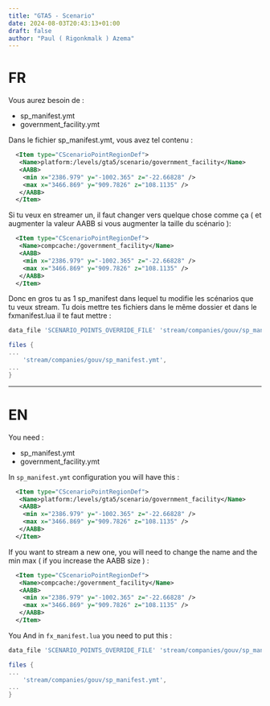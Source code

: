 ```yaml
---
title: "GTA5 - Scenario"
date: 2024-08-03T20:43:13+01:00
draft: false
author: "Paul ( Rigonkmalk ) Azema"
---
```


# FR

Vous aurez besoin de :

- sp_manifest.ymt
- government_facility.ymt

Dans le fichier sp_manifest.ymt, vous avez tel contenu :

```xml
  <Item type="CScenarioPointRegionDef">
   <Name>platform:/levels/gta5/scenario/government_facility</Name>
   <AABB>
    <min x="2386.979" y="-1002.365" z="-22.66828" />
    <max x="3466.869" y="909.7826" z="108.1135" />
   </AABB>
  </Item>
```

Si tu veux en streamer un, il faut changer vers quelque chose comme ça ( et augmenter la valeur AABB si vous augmenter la taille du scénario ):

```xml
  <Item type="CScenarioPointRegionDef">
   <Name>compcache:/government_facility</Name>
   <AABB>
    <min x="2386.979" y="-1002.365" z="-22.66828" />
    <max x="3466.869" y="909.7826" z="108.1135" />
   </AABB>
  </Item>
```

Donc en gros tu as 1 sp_manifest dans lequel tu modifie les scénarios que tu veux stream.
Tu dois mettre tes fichiers dans le même dossier et dans le fxmanifest.lua il te faut mettre :

```lua
data_file 'SCENARIO_POINTS_OVERRIDE_FILE' 'stream/companies/gouv/sp_manifest.ymt'

files {
...
    'stream/companies/gouv/sp_manifest.ymt',
...
}
```

---

# EN

You need :

- sp_manifest.ymt
- government_facility.ymt

In `sp_manifest.ymt` configuration you will have this :

```xml
  <Item type="CScenarioPointRegionDef">
   <Name>platform:/levels/gta5/scenario/government_facility</Name>
   <AABB>
    <min x="2386.979" y="-1002.365" z="-22.66828" />
    <max x="3466.869" y="909.7826" z="108.1135" />
   </AABB>
  </Item>
```

If you want to stream a new one, you will need to change the name and the min max ( if you increase the AABB size ) :

```xml
  <Item type="CScenarioPointRegionDef">
   <Name>compcache:/government_facility</Name>
   <AABB>
    <min x="2386.979" y="-1002.365" z="-22.66828" />
    <max x="3466.869" y="909.7826" z="108.1135" />
   </AABB>
  </Item>
```
You 
And in `fx_manifest.lua` you need to put this :

```lua
data_file 'SCENARIO_POINTS_OVERRIDE_FILE' 'stream/companies/gouv/sp_manifest.ymt'

files {
...
    'stream/companies/gouv/sp_manifest.ymt',
...
}
```
